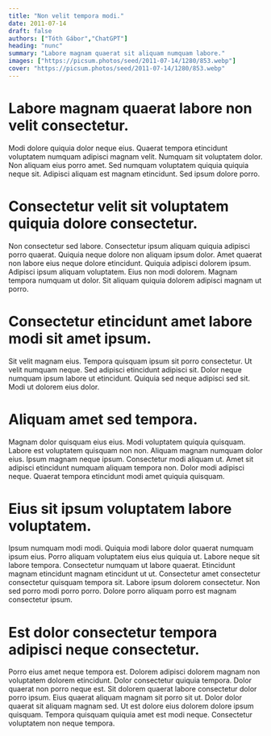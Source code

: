 ```yaml
---
title: "Non velit tempora modi."
date: 2011-07-14
draft: false 
authors: ["Tóth Gábor","ChatGPT"]
heading: "nunc"
summary: "Labore magnam quaerat sit aliquam numquam labore."
images: ["https://picsum.photos/seed/2011-07-14/1280/853.webp"]
cover: "https://picsum.photos/seed/2011-07-14/1280/853.webp"
---
```

# Labore magnam quaerat labore non velit consectetur.        
Modi dolore quiquia dolor neque eius. Quaerat tempora etincidunt voluptatem numquam adipisci magnam velit. Numquam sit voluptatem dolor. Non aliquam eius porro amet. Sed numquam voluptatem quiquia quiquia neque sit. Adipisci aliquam est magnam etincidunt. Sed ipsum dolore porro.

# Consectetur velit sit voluptatem quiquia dolore consectetur.        
Non consectetur sed labore. Consectetur ipsum aliquam quiquia adipisci porro quaerat. Quiquia neque dolore non aliquam ipsum dolor. Amet quaerat non labore eius neque dolore etincidunt. Quiquia adipisci dolorem ipsum. Adipisci ipsum aliquam voluptatem. Eius non modi dolorem. Magnam tempora numquam ut dolor. Sit aliquam quiquia dolorem adipisci magnam ut porro.

# Consectetur etincidunt amet labore modi sit amet ipsum.        
Sit velit magnam eius. Tempora quisquam ipsum sit porro consectetur. Ut velit numquam neque. Sed adipisci etincidunt adipisci sit. Dolor neque numquam ipsum labore ut etincidunt. Quiquia sed neque adipisci sed sit. Modi ut dolorem eius dolor.

# Aliquam amet sed tempora.        
Magnam dolor quisquam eius eius. Modi voluptatem quiquia quisquam. Labore est voluptatem quisquam non non. Aliquam magnam numquam dolor eius. Ipsum magnam neque ipsum. Consectetur modi aliquam ut. Amet sit adipisci etincidunt numquam aliquam tempora non. Dolor modi adipisci neque. Quaerat tempora etincidunt modi amet quiquia quisquam.

# Eius sit ipsum voluptatem labore voluptatem.        
Ipsum numquam modi modi. Quiquia modi labore dolor quaerat numquam ipsum eius. Porro aliquam voluptatem eius eius quiquia ut. Labore neque sit labore tempora. Consectetur numquam ut labore quaerat. Etincidunt magnam etincidunt magnam etincidunt ut ut. Consectetur amet consectetur consectetur quisquam tempora sit. Labore ipsum dolorem consectetur. Non sed porro modi porro porro. Dolore porro aliquam porro est magnam consectetur ipsum.

# Est dolor consectetur tempora adipisci neque consectetur.        
Porro eius amet neque tempora est. Dolorem adipisci dolorem magnam non voluptatem dolorem etincidunt. Dolor consectetur quiquia tempora. Dolor quaerat non porro neque est. Sit dolorem quaerat labore consectetur dolor porro ipsum. Eius quaerat aliquam magnam sit porro sit ut. Dolor dolor quaerat sit aliquam magnam sed. Ut est dolore eius dolorem dolore ipsum quisquam. Tempora quisquam quiquia amet est modi neque. Consectetur voluptatem non neque tempora.


